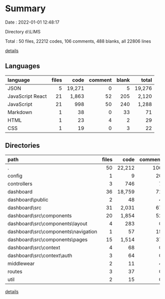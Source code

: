 # Summary

Date : 2022-01-01 12:48:17

Directory d:\LIMS

Total : 50 files,  22212 codes, 106 comments, 488 blanks, all 22806 lines

[details](details.md)

## Languages
| language | files | code | comment | blank | total |
| :--- | ---: | ---: | ---: | ---: | ---: |
| JSON | 5 | 19,271 | 0 | 5 | 19,276 |
| JavaScript React | 21 | 1,863 | 52 | 205 | 2,120 |
| JavaScript | 21 | 998 | 50 | 240 | 1,288 |
| Markdown | 1 | 38 | 0 | 33 | 71 |
| HTML | 1 | 23 | 4 | 2 | 29 |
| CSS | 1 | 19 | 0 | 3 | 22 |

## Directories
| path | files | code | comment | blank | total |
| :--- | ---: | ---: | ---: | ---: | ---: |
| . | 50 | 22,212 | 106 | 488 | 22,806 |
| config | 1 | 9 | 20 | 2 | 31 |
| controllers | 3 | 746 | 7 | 152 | 905 |
| dashboard | 36 | 18,759 | 71 | 286 | 19,116 |
| dashboard\public | 2 | 48 | 4 | 3 | 55 |
| dashboard\src | 31 | 2,031 | 67 | 248 | 2,346 |
| dashboard\src\components | 20 | 1,854 | 52 | 203 | 2,109 |
| dashboard\src\components\layout | 4 | 283 | 0 | 36 | 319 |
| dashboard\src\components\navigation | 1 | 57 | 15 | 11 | 83 |
| dashboard\src\components\pages | 15 | 1,514 | 37 | 156 | 1,707 |
| dashboard\src\context | 4 | 68 | 0 | 24 | 92 |
| dashboard\src\context\auth | 3 | 64 | 0 | 22 | 86 |
| middlewear | 2 | 11 | 4 | 9 | 24 |
| routes | 3 | 37 | 0 | 15 | 52 |
| util | 2 | 15 | 0 | 4 | 19 |

[details](details.md)